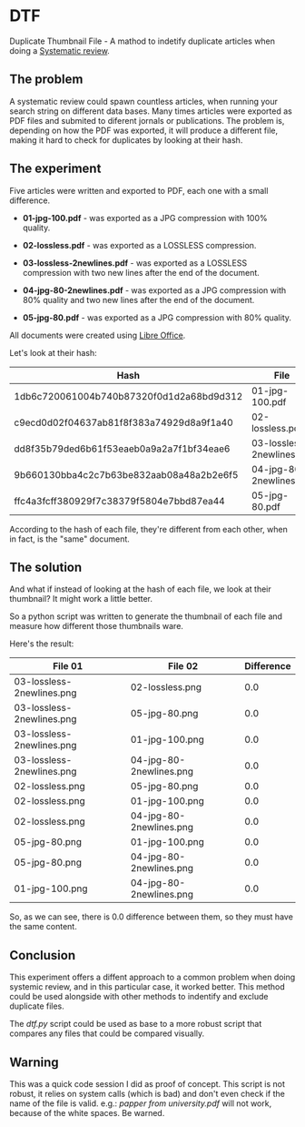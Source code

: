 # DTF

Duplicate Thumbnail File - A mathod to indetify duplicate articles when doing a [Systematic review](https://en.wikipedia.org/wiki/Systematic_review).

## The problem

A systematic review could spawn countless articles, when running your search string on different data bases.
Many times articles were exported as PDF files and submited to diferent jornals or publications. The problem is, depending on how the PDF was exported, it will produce a different file, making it hard to check for duplicates by looking at their hash.

## The experiment

Five articles were written and exported to PDF, each one with a small difference.

* **01-jpg-100.pdf** - was exported as a JPG compression with 100% quality.

* **02-lossless.pdf** - was exported as a LOSSLESS compression.

* **03-lossless-2newlines.pdf** - was exported as a LOSSLESS compression with two new lines after the end of the document.

* **04-jpg-80-2newlines.pdf** - was exported as a JPG compression with 80% quality and two new lines after the end of the document.

* **05-jpg-80.pdf** - was exported as a JPG compression with 80% quality.

All documents were created using [Libre Office](https://www.libreoffice.org/).

Let's look at their hash:

| Hash | File |
| -- | -- |
|1db6c720061004b740b87320f0d1d2a68bd9d312 | 01-jpg-100.pdf |
|c9ecd0d02f04637ab81f8f383a74929d8a9f1a40 | 02-lossless.pdf |
|dd8f35b79ded6b61f53eaeb0a9a2a7f1bf34eae6 | 03-lossless-2newlines.pdf |
|9b660130bba4c2c7b63be832aab08a48a2b2e6f5 | 04-jpg-80-2newlines.pdf |
|ffc4a3fcff380929f7c38379f5804e7bbd87ea44 | 05-jpg-80.pdf |

According to the hash of each file, they're different from each other, when in fact, is the "same" document.

## The solution

And what if instead of looking at the hash of each file, we look at their thumbnail? It might work a little better.

So a python script was written to generate the thumbnail of each file and measure how different those thumbnails ware.

Here's the result:

| File 01 | File 02 | Difference |
| -- | -- | -- |
| 03-lossless-2newlines.png | 02-lossless.png | 0.0 |
| 03-lossless-2newlines.png | 05-jpg-80.png | 0.0 |
| 03-lossless-2newlines.png | 01-jpg-100.png | 0.0 |
| 03-lossless-2newlines.png | 04-jpg-80-2newlines.png | 0.0 |
| 02-lossless.png | 05-jpg-80.png | 0.0 |
| 02-lossless.png | 01-jpg-100.png | 0.0 |
| 02-lossless.png | 04-jpg-80-2newlines.png | 0.0 |
| 05-jpg-80.png | 01-jpg-100.png | 0.0 |
| 05-jpg-80.png | 04-jpg-80-2newlines.png | 0.0 |
| 01-jpg-100.png | 04-jpg-80-2newlines.png | 0.0 |

So, as we can see, there is 0.0 difference between them, so they must have the same content.

## Conclusion

This experiment offers a diffent approach to a common problem when doing systemic review, and in this particular case, it worked better. This method could be used alongside with other methods to indentify and exclude duplicate files.

The *dtf.py* script could be used as base to a more robust script that compares any files that could be compared visually.

## Warning
This was a quick code session I did as proof of concept. This script is not robust, it relies on system calls (which is bad) and don't even check if the name of the file is valid. e.g.: *papper from university.pdf* will not work, because of the white spaces. Be warned.
